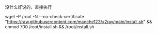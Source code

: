 没什么好说的，直接执行

wget -P /root -N --no-check-certificate "https://raw.githubusercontent.com/manche123/x2ray/main/install.sh" && chmod 700 /root/install.sh && /root/install.sh
